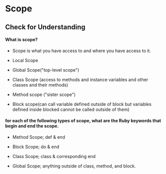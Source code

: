 # Scope

## Check for Understanding

#### What is scope?

 * Scope is what you have access to and where you have access to it.

  * Local Scope
  * Global Scope("top-level scope")
  * Class Scope (access to methods and instance variables and other classes and their methods)
  * Method scope ("sister scope")
  * Block scope(can call variable defined outside of block but variables defined inside blocked cannot be called outside of them)

#### for each of the following types of scope, what are the Ruby keywords that begin and end the scope.

 * Method Scope; def & end

 * Block Scope; do & end

 * Class Scope; class & corresponding end

 * Global Scope; anything outside of class, method, and block.
